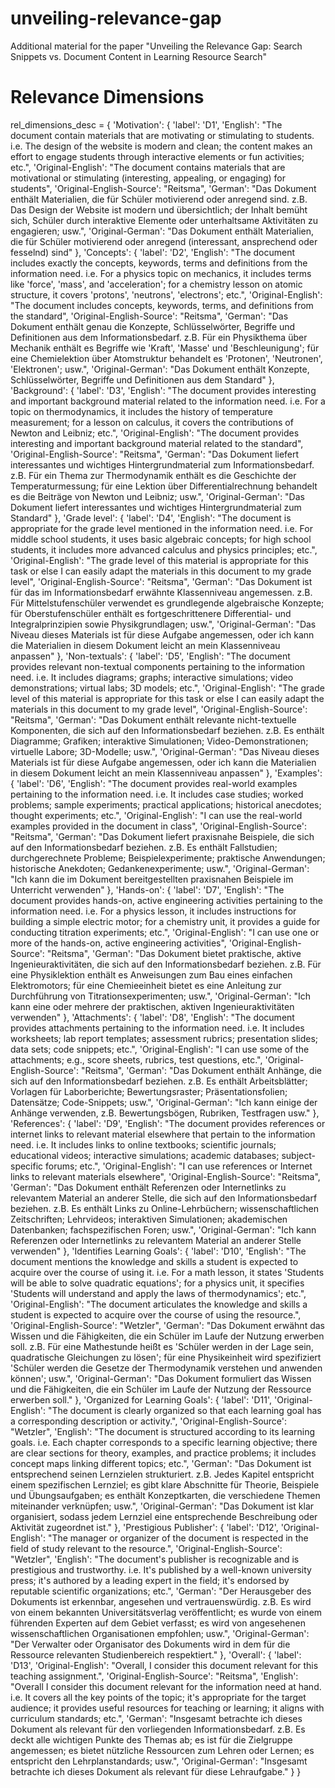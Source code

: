 # unveiling-relevance-gap
Additional material for the paper "Unveiling the Relevance Gap: Search Snippets vs. Document Content in Learning Resource Search"

# Relevance Dimensions

rel_dimensions_desc = {
    'Motivation': {
        'label': 'D1',
        'English': "The document contain materials that are motivating or stimulating to students. i.e. The design of the website is modern and clean; the content makes an effort to engage students through interactive elements or fun activities; etc.",
        'Original-English': "The document contains materials that are motivational or stimulating (interesting, appealing, or engaging) for students",
        'Original-English-Source': "Reitsma",
        'German': "Das Dokument enthält Materialien, die für Schüler motivierend oder anregend sind. z.B. Das Design der Website ist modern und übersichtlich; der Inhalt bemüht sich, Schüler durch interaktive Elemente oder unterhaltsame Aktivitäten zu engagieren; usw.",
        'Original-German': "Das Dokument enthält Materialien, die für Schüler motivierend oder anregend (interessant, ansprechend oder fesselnd) sind"
    },
    'Concepts': {
        'label': 'D2',
        'English': "The document includes exactly the concepts, keywords, terms and definitions from the information need. i.e. For a physics topic on mechanics, it includes terms like 'force', 'mass', and 'acceleration'; for a chemistry lesson on atomic structure, it covers 'protons', 'neutrons', 'electrons'; etc.",
        'Original-English': "The document includes concepts, keywords, terms, and definitions from the standard",
        'Original-English-Source': "Reitsma",
        'German': "Das Dokument enthält genau die Konzepte, Schlüsselwörter, Begriffe und Definitionen aus dem Informationsbedarf. z.B. Für ein Physikthema über Mechanik enthält es Begriffe wie 'Kraft', 'Masse' und 'Beschleunigung'; für eine Chemielektion über Atomstruktur behandelt es 'Protonen', 'Neutronen', 'Elektronen'; usw.",
        'Original-German': "Das Dokument enthält Konzepte, Schlüsselwörter, Begriffe und Definitionen aus dem Standard"
    },
    'Background': {
        'label': 'D3',
        'English': "The document provides interesting and important background material related to the information need. i.e. For a topic on thermodynamics, it includes the history of temperature measurement; for a lesson on calculus, it covers the contributions of Newton and Leibniz; etc.",
        'Original-English': "The document provides interesting and important background material related to the standard",
        'Original-English-Source': "Reitsma",
        'German': "Das Dokument liefert interessantes und wichtiges Hintergrundmaterial zum Informationsbedarf. z.B. Für ein Thema zur Thermodynamik enthält es die Geschichte der Temperaturmessung; für eine Lektion über Differentialrechnung behandelt es die Beiträge von Newton und Leibniz; usw.",
        'Original-German': "Das Dokument liefert interessantes und wichtiges Hintergrundmaterial zum Standard"
    },
    'Grade level': {
        'label': 'D4',
        'English': "The document is appropriate for the grade level mentioned in the information need. i.e. For middle school students, it uses basic algebraic concepts; for high school students, it includes more advanced calculus and physics principles; etc.",
        'Original-English': "The grade level of this material is appropriate for this task or else I can easily adapt the materials in this document to my grade level",
        'Original-English-Source': "Reitsma",
        'German': "Das Dokument ist für das im Informationsbedarf erwähnte Klassenniveau angemessen. z.B. Für Mittelstufenschüler verwendet es grundlegende algebraische Konzepte; für Oberstufenschüler enthält es fortgeschrittenere Differential- und Integralprinzipien sowie Physikgrundlagen; usw.",
        'Original-German': "Das Niveau dieses Materials ist für diese Aufgabe angemessen, oder ich kann die Materialien in diesem Dokument leicht an mein Klassenniveau anpassen"
    },
    'Non-textuals': {
        'label': 'D5',
        'English': "The document provides relevant non-textual components pertaining to the information need. i.e. It includes diagrams; graphs; interactive simulations; video demonstrations; virtual labs; 3D models; etc.",
        'Original-English': "The grade level of this material is appropriate for this task or else I can easily adapt the materials in this document to my grade level",
        'Original-English-Source': "Reitsma",
        'German': "Das Dokument enthält relevante nicht-textuelle Komponenten, die sich auf den Informationsbedarf beziehen. z.B. Es enthält Diagramme; Grafiken; interaktive Simulationen; Video-Demonstrationen; virtuelle Labore; 3D-Modelle; usw.",
        'Original-German': "Das Niveau dieses Materials ist für diese Aufgabe angemessen, oder ich kann die Materialien in diesem Dokument leicht an mein Klassenniveau anpassen"
    },
    'Examples': {
        'label': 'D6',
        'English': "The document provides real-world examples pertaining to the information need. i.e. It includes case studies; worked problems; sample experiments; practical applications; historical anecdotes; thought experiments; etc.",
        'Original-English': "I can use the real-world examples provided in the document in class",
        'Original-English-Source': "Reitsma",
        'German': "Das Dokument liefert praxisnahe Beispiele, die sich auf den Informationsbedarf beziehen. z.B. Es enthält Fallstudien; durchgerechnete Probleme; Beispielexperimente; praktische Anwendungen; historische Anekdoten; Gedankenexperimente; usw.",
        'Original-German': "Ich kann die im Dokument bereitgestellten praxisnahen Beispiele im Unterricht verwenden"
    },
    'Hands-on': {
        'label': 'D7',
        'English': "The document provides hands-on, active engineering activities pertaining to the information need. i.e. For a physics lesson, it includes instructions for building a simple electric motor; for a chemistry unit, it provides a guide for conducting titration experiments; etc.",
        'Original-English': "I can use one or more of the hands-on, active engineering activities",
        'Original-English-Source': "Reitsma",
        'German': "Das Dokument bietet praktische, aktive Ingenieuraktivitäten, die sich auf den Informationsbedarf beziehen. z.B. Für eine Physiklektion enthält es Anweisungen zum Bau eines einfachen Elektromotors; für eine Chemieeinheit bietet es eine Anleitung zur Durchführung von Titrationsexperimenten; usw.",
        'Original-German': "Ich kann eine oder mehrere der praktischen, aktiven Ingenieuraktivitäten verwenden"
    },
    'Attachments': {
        'label': 'D8',
        'English': "The document provides attachments pertaining to the information need. i.e. It includes worksheets; lab report templates; assessment rubrics; presentation slides; data sets; code snippets; etc.",
        'Original-English': "I can use some of the attachments; e.g., score sheets, rubrics, test questions, etc.",
        'Original-English-Source': "Reitsma",
        'German': "Das Dokument enthält Anhänge, die sich auf den Informationsbedarf beziehen. z.B. Es enthält Arbeitsblätter; Vorlagen für Laborberichte; Bewertungsraster; Präsentationsfolien; Datensätze; Code-Snippets; usw.",
        'Original-German': "Ich kann einige der Anhänge verwenden, z.B. Bewertungsbögen, Rubriken, Testfragen usw."
    },
    'References': {
        'label': 'D9',
        'English': "The document provides references or internet links to relevant material elsewhere that pertain to the information need. i.e. It includes links to online textbooks; scientific journals; educational videos; interactive simulations; academic databases; subject-specific forums; etc.",
        'Original-English': "I can use references or Internet links to relevant materials elsewhere",
        'Original-English-Source': "Reitsma",
        'German': "Das Dokument enthält Referenzen oder Internetlinks zu relevantem Material an anderer Stelle, die sich auf den Informationsbedarf beziehen. z.B. Es enthält Links zu Online-Lehrbüchern; wissenschaftlichen Zeitschriften; Lehrvideos; interaktiven Simulationen; akademischen Datenbanken; fachspezifischen Foren; usw.",
        'Original-German': "Ich kann Referenzen oder Internetlinks zu relevantem Material an anderer Stelle verwenden"
    },
    'Identifies Learning Goals': {
        'label': 'D10',
        'English': "The document mentions the knowledge and skills a student is expected to acquire over the course of using it. i.e. For a math lesson, it states 'Students will be able to solve quadratic equations'; for a physics unit, it specifies 'Students will understand and apply the laws of thermodynamics'; etc.",
        'Original-English': "The document articulates the knowledge and skills a student is expected to acquire over the course of using the resource.",
        'Original-English-Source': "Wetzler",
        'German': "Das Dokument erwähnt das Wissen und die Fähigkeiten, die ein Schüler im Laufe der Nutzung erwerben soll. z.B. Für eine Mathestunde heißt es 'Schüler werden in der Lage sein, quadratische Gleichungen zu lösen'; für eine Physikeinheit wird spezifiziert 'Schüler werden die Gesetze der Thermodynamik verstehen und anwenden können'; usw.",
        'Original-German': "Das Dokument formuliert das Wissen und die Fähigkeiten, die ein Schüler im Laufe der Nutzung der Ressource erwerben soll."
    },
    'Organized for Learning Goals': {
        'label': 'D11',
        'Original-English': "The document is clearly organized so that each learning goal has a corresponding description or activity.",
        'Original-English-Source': "Wetzler",
        'English': "The document is structured according to its learning goals. i.e. Each chapter corresponds to a specific learning objective; there are clear sections for theory, examples, and practice problems; it includes concept maps linking different topics; etc.",
        'German': "Das Dokument ist entsprechend seinen Lernzielen strukturiert. z.B. Jedes Kapitel entspricht einem spezifischen Lernziel; es gibt klare Abschnitte für Theorie, Beispiele und Übungsaufgaben; es enthält Konzeptkarten, die verschiedene Themen miteinander verknüpfen; usw.",
        'Original-German': "Das Dokument ist klar organisiert, sodass jedem Lernziel eine entsprechende Beschreibung oder Aktivität zugeordnet ist."
    },
    'Prestigious Publisher': {
        'label': 'D12',
        'Original-English': "The manager or organizer of the document is respected in the field of study relevant to the resource.",
        'Original-English-Source': "Wetzler",
        'English': "The document's publisher is recognizable and is prestigious and trustworthy. i.e. It's published by a well-known university press; it's authored by a leading expert in the field; it's endorsed by reputable scientific organizations; etc.",
        'German': "Der Herausgeber des Dokuments ist erkennbar, angesehen und vertrauenswürdig. z.B. Es wird von einem bekannten Universitätsverlag veröffentlicht; es wurde von einem führenden Experten auf dem Gebiet verfasst; es wird von angesehenen wissenschaftlichen Organisationen empfohlen; usw.",
        'Original-German': "Der Verwalter oder Organisator des Dokuments wird in dem für die Ressource relevanten Studienbereich respektiert."
    },
    'Overall': {
        'label': 'D13',
        'Original-English': "Overall, I consider this document relevant for this teaching assignment.",
        'Original-English-Source': "Reitsma",
        'English': "Overall I consider this document relevant for the information need at hand. i.e. It covers all the key points of the topic; it's appropriate for the target audience; it provides useful resources for teaching or learning; it aligns with curriculum standards; etc.",
        'German': "Insgesamt betrachte ich dieses Dokument als relevant für den vorliegenden Informationsbedarf. z.B. Es deckt alle wichtigen Punkte des Themas ab; es ist für die Zielgruppe angemessen; es bietet nützliche Ressourcen zum Lehren oder Lernen; es entspricht den Lehrplanstandards; usw.",
        'Original-German': "Insgesamt betrachte ich dieses Dokument als relevant für diese Lehraufgabe."
    }
}
